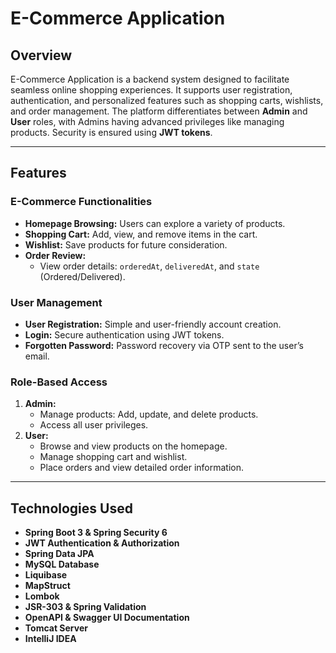 # E-Commerce Application

## Overview
E-Commerce Application is a backend system designed to facilitate seamless online shopping experiences. It supports user registration, authentication, and personalized features such as shopping carts, wishlists, and order management. The platform differentiates between **Admin** and **User** roles, with Admins having advanced privileges like managing products. Security is ensured using **JWT tokens**.

---

## Features

### **E-Commerce Functionalities**
- **Homepage Browsing:** Users can explore a variety of products.
- **Shopping Cart:** Add, view, and remove items in the cart.
- **Wishlist:** Save products for future consideration.
- **Order Review:**
    - View order details: `orderedAt`, `deliveredAt`, and `state` (Ordered/Delivered).

### **User Management**
- **User Registration:** Simple and user-friendly account creation.
- **Login:** Secure authentication using JWT tokens.
- **Forgotten Password:** Password recovery via OTP sent to the user’s email.

### **Role-Based Access**
1. **Admin:**
    - Manage products: Add, update, and delete products.
    - Access all user privileges.
2. **User:**
    - Browse and view products on the homepage.
    - Manage shopping cart and wishlist.
    - Place orders and view detailed order information.

---

## Technologies Used

- **Spring Boot 3 & Spring Security 6**
- **JWT Authentication & Authorization**
- **Spring Data JPA**
- **MySQL Database**
- **Liquibase**
- **MapStruct**
- **Lombok**
- **JSR-303 & Spring Validation**
- **OpenAPI & Swagger UI Documentation**
- **Tomcat Server**
- **IntelliJ IDEA**
